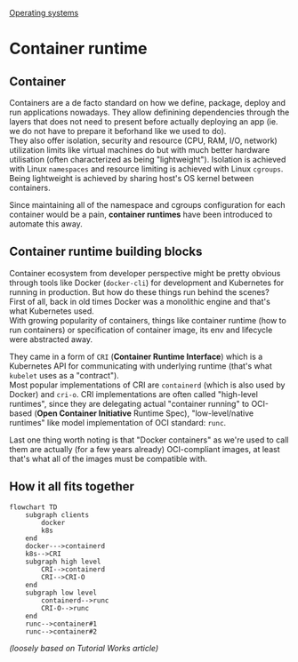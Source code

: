 [Operating systems](/engineering/operating-systems)
# Container runtime

## Container

Containers are a de facto standard on how we define, package, deploy and run applications nowadays. They allow definining dependencies through the layers that does not need to present before actually deploying an app (ie. we do not have to prepare it beforhand like we used to do).
<br>They also offer isolation, security and resource (CPU, RAM, I/O, network) utilization limits like virtual machines do but with much better hardware utilisation (often characterized as being "lightweight"). Isolation is achieved with Linux `namespaces` and resource limiting is achieved with Linux `cgroups`. Being lightweight is achieved by sharing host's OS kernel between containers.

Since maintaining all of the namespace and cgroups configuration for each container would be a pain, **container runtimes** have been introduced to automate this away.

## Container runtime building blocks

Container ecosystem from developer perspective might be pretty obvious through tools like Docker (`docker-cli`) for development and Kubernetes for running in production. But how do these things run behind the scenes?<br> First of all, back in old times Docker was a monolithic engine and that's what Kubernetes used.<br> With growing popularity of containers, things like container runtime (how to run containers) or specification of container image, its env and lifecycle were abstracted away. 

They came in a form of `CRI` (**Container Runtime Interface**) which is a Kubernetes API for communicating with underlying runtime (that's what `kubelet` uses as a "contract"). 
<br>Most popular implementations of CRI are `containerd` (which is also used by Docker) and `cri-o`. CRI implementations are often called "high-level runtimes", since they are delegating actual "container running" to OCI-based (**Open Container Initiative** Runtime Spec), "low-level/native runtimes" like model implementation of OCI standard: `runc`.

Last one thing worth noting is that "Docker containers" as we're used to call them are actually (for a few years already) OCI-compliant images, at least that's what all of the images must be compatible with.

## How it all fits together

```mermaid
flowchart TD
    subgraph clients
        docker
        k8s
    end
    docker--->containerd
    k8s-->CRI
    subgraph high level
        CRI-->containerd
        CRI-->CRI-O
    end
    subgraph low level
        containerd-->runc
        CRI-O-->runc
    end
    runc-->container#1
    runc-->container#2
```
*(loosely based on Tutorial Works article)*